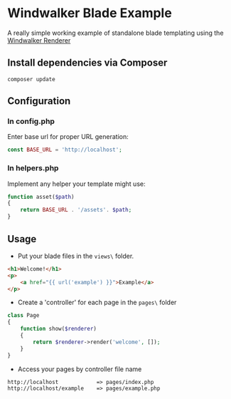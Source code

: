 # Windwalker Blade Example

A really simple working example of standalone blade templating using the [Windwalker Renderer](https://github.com/ventoviro/windwalker-renderer)

## Install dependencies via Composer

```
composer update
```

## Configuration
### In config.php
Enter base url for proper URL generation:

``` php
const BASE_URL = 'http://localhost';
```

### In helpers.php
Implement any helper your template might use:

``` php
function asset($path)
{
	return BASE_URL . '/assets'. $path;
}
```

## Usage
* Put your blade files in the `views\` folder.
``` html
<h1>Welcome!</h1>
<p>
	<a href="{{ url('example') }}">Example</a>
</p> 
```

* Create a 'controller' for each page in the `pages\` folder
``` php
class Page
{
	function show($renderer)
	{
		return $renderer->render('welcome', []);
	}
}
```

* Access your pages by controller file name
```
http://localhost			=> pages/index.php
http://localhost/example	=> pages/example.php
```
